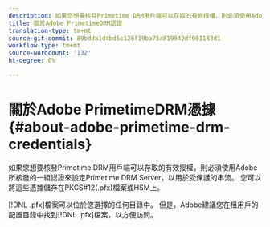 ```yaml
---
description: 如果您想要核發Primetime DRM用戶端可以存取的有效授權，則必須使用Adobe所核發的一組認證來設定Primetime DRM Server，以用於受保護的串流。 您可以將這些憑據儲存在PKCS#12(.pfx)檔案或HSM上。
title: 關於Adobe PrimetimeDRM認證
translation-type: tm+mt
source-git-commit: 89bdda1d4bd5c126f19ba75a819942df901183d1
workflow-type: tm+mt
source-wordcount: '132'
ht-degree: 0%

---
```



# 關於Adobe PrimetimeDRM憑據{#about-adobe-primetime-drm-credentials}

如果您想要核發Primetime DRM用戶端可以存取的有效授權，則必須使用Adobe所核發的一組認證來設定Primetime DRM Server，以用於受保護的串流。 您可以將這些憑據儲存在PKCS#12(.pfx)檔案或HSM上。

[!DNL .pfx]檔案可以位於您選擇的任何目錄中。 但是，Adobe建議您在租用戶的配置目錄中找到[!DNL .pfx]檔案，以方便訪問。
